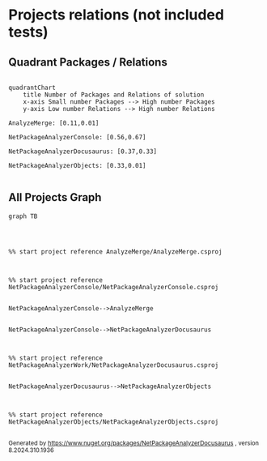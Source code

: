 
# Projects relations (not included tests)

## Quadrant Packages / Relations

```mermaid

quadrantChart
    title Number of Packages and Relations of solution
    x-axis Small number Packages --> High number Packages
    y-axis Low number Relations --> High number Relations

AnalyzeMerge: [0.11,0.01]

NetPackageAnalyzerConsole: [0.56,0.67]

NetPackageAnalyzerDocusaurus: [0.37,0.33]

NetPackageAnalyzerObjects: [0.33,0.01]
    
```

## All Projects Graph

```mermaid
graph TB




%% start project reference AnalyzeMerge/AnalyzeMerge.csproj



%% start project reference NetPackageAnalyzerConsole/NetPackageAnalyzerConsole.csproj


NetPackageAnalyzerConsole-->AnalyzeMerge


NetPackageAnalyzerConsole-->NetPackageAnalyzerDocusaurus



%% start project reference NetPackageAnalyzerWork/NetPackageAnalyzerDocusaurus.csproj


NetPackageAnalyzerDocusaurus-->NetPackageAnalyzerObjects



%% start project reference NetPackageAnalyzerObjects/NetPackageAnalyzerObjects.csproj


```
<small>Generated  by https://www.nuget.org/packages/NetPackageAnalyzerDocusaurus , version 8.2024.310.1936</small>

